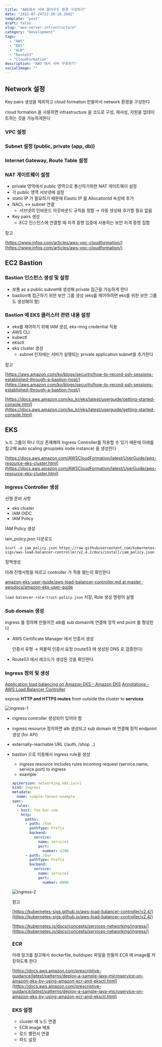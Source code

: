 ```yaml
---
title: "AWS에서 서버 클라우드 환경 구성하기"
date: "2022-07-24T22:20:10.284Z"
template: "post"
draft: false
slug: "aws-server-infrastructure"
category: "Development"
tags:
  - "AWS"
  - "EKS"
  - "ALB"
  - "Route53"
  - "CloudFormation"
description: "AWS 에서 서버 구축하기"
socialImage: ""
---
```


## Network 설정

Key pairs 생성을 제외하고 cloud formation 만들어서 network 환경을 구성한다

cloud formation 을 사용하면 infrastructure 을 코드로 구성, 재사성, 자원을 업데이트하는 것을 가능하게한다

### VPC 설정

### Subnet 설정 (public, private (app, db))

### Internet Gateway, Route Table 설정

### NAT 게이트웨이 설정

- private 영역에서 public 영역으로 통신하기위한 NAT 게이트웨이 설정
- 각 public 영역 서브넷에 설정
- static IP 가 필요하기 때문에  Elastic IP 를 AllocationId 속성에 추가
- NACL ↔ subnet 연결
    - 서브넷의 인바운드 아웃바운드 규칙을 정함 → 자동 생성돼 추가할 필요 없음
- Key pairs 생성
    - EC2 인스턴스에 연결할 때 자격 증명 입증에 사용하는 보안 자격 증명 집합

참고

[https://www.infoq.com/articles/aws-vpc-cloudformation/](https://www.infoq.com/articles/aws-vpc-cloudformation/)

## EC2 Bastion

### Bastion 인스턴스 생성 및 설정

- 보통 az a public subnet에 생성해 private 접근을 가능하게 한다
- bastion에 접근하기 위한 보안 그룹 생성 (eks를 제어하려면 eks를 위한 보안 그룹도 생성해야 함)

### Bastion 에  EKS ****클러스터 관련 내용 설정****

- eks를 제어하기 위해 IAM 생성, eks-mng credential 적용
- AWS CLI
- kubectl
- eksctl
- eks cluster 생성
    - subnet 인자에는 서버가 실행되는 private application subnet을 추가한다

참고

[https://aws.amazon.com/ko/blogs/security/how-to-record-ssh-sessions-established-through-a-bastion-host/](https://aws.amazon.com/ko/blogs/security/how-to-record-ssh-sessions-established-through-a-bastion-host/)

[https://docs.aws.amazon.com/ko_kr/eks/latest/userguide/getting-started-console.html](https://docs.aws.amazon.com/ko_kr/eks/latest/userguide/getting-started-console.html)

## EKS

노드 그룹이 하나 이상 존재해야 Ingress Controller를 적용할 수 있기 때문에 아래를 참고해 auto scaling group(eks node instance) 을 생성한다

[https://docs.aws.amazon.com/AWSCloudFormation/latest/UserGuide/aws-resource-eks-cluster.html](https://docs.aws.amazon.com/AWSCloudFormation/latest/UserGuide/aws-resource-eks-cluster.html)

### **Ingress Controller 생성**

선행 준비 사항

- eks cluster
- IAM OIDC
- IAM Policy

IAM Policy 생성

iam_policy.json 다운로드

```
1curl -o iam_policy.json https://raw.githubusercontent.com/kubernetes-sigs/aws-load-balancer-controller/v2.4.2/docs/install/iam_policy.json
```

정책생성

아래 진행사항을 따르고 controller 가 적용 됐는지 확인한다

[amazon-eks-user-guide/aws-load-balancer-controller.md at master · awsdocs/amazon-eks-user-guide](https://github.com/awsdocs/amazon-eks-user-guide/blob/master/doc_source/aws-load-balancer-controller.md)

`load-balancer-role-trust-policy.json` 저장, Role 생성 명령어 실행

### Sub domain 생성

ingress 를 정의해 만들어진 alb를 sub domain에 연결해 정적 end point 를 형성한다

- AWS Certificate Manager 에서 인증서 생성
    
    인증서 유형 → 퍼블릭 인증서 요청 (route53 에 생성된 DNS 로 검증한다)
    
- Route53 에서 레코드가 생성된 것을 확인한다.

### **Ingress 정의 및 생성**

[Application load balancing on Amazon EKS - Amazon EKS](https://docs.aws.amazon.com/eks/latest/userguide/alb-ingress.html) [Annotations - AWS Load Balancer Controller](https://kubernetes-sigs.github.io/aws-load-balancer-controller/v2.4/guide/ingress/annotations/)

expose **HTTP and HTTPS routes** from outside the cluster to **services**

![ingress-1](/media/ingress-1.jpg)

- ingress controller 생성되어 있어야 함
- ingress resource 정의하면 alb 생성되고 sub domain 에 연결해 정적 endpoint 생성 (for API)
- externally-reachable URL (/auth, /shop ..)
- bastion 으로 이동해서 ingress rule을 생성
    - ingress resource includes rules incoming request (service.name, service.port) to ingress
    - example
    
    ```yaml
    apiVersion: networking.k8s.io/v1
    kind: Ingress
    metadata:
      name: simple-fanout-example
    spec:
      rules:
      - host: foo.bar.com
        http:
          paths:
          - path: /foo
            pathType: Prefix
            backend:
              service:
                name: service1
                port:
                  number: 4200
          - path: /bar
            pathType: Prefix
            backend:
              service:
                name: service2
                port:
                  number: 8080
    ```
    
    ![ingress-2](/media/ingress-2.jpg)
    
    참고
    
    [https://kubernetes-sigs.github.io/aws-load-balancer-controller/v2.4/](https://kubernetes-sigs.github.io/aws-load-balancer-controller/v2.4/)
    
    [https://kubernetes.io/docs/concepts/services-networking/ingress/](https://kubernetes.io/docs/concepts/services-networking/ingress/)
    
    ### ECR
    
    아래 링크를 참고해서 dockerfile, buildspec 파일을 만들어 ECR 에 image를 저장하도록 한다
    
    [https://docs.aws.amazon.com/prescriptive-guidance/latest/patterns/deploy-a-sample-java-microservice-on-amazon-eks-by-using-amazon-ecr-and-eksctl.html](https://docs.aws.amazon.com/prescriptive-guidance/latest/patterns/deploy-a-sample-java-microservice-on-amazon-eks-by-using-amazon-ecr-and-eksctl.html)
    
    ### EKS 설정
    
    - cluster 에 노드 연결
    - ECR image 배포
    - 로드 밸런서 연결
    - 파드 설정